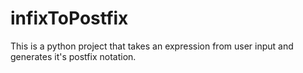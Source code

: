 # infixToPostfix
This is a python project that takes an expression from user input and generates it's postfix notation.
